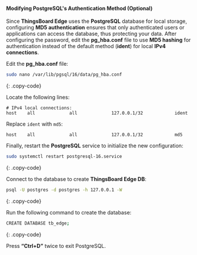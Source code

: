 #### Modifying PostgreSQL's Authentication Method (Optional)

Since **ThingsBoard Edge** uses the **PostgreSQL** database for local storage, configuring **MD5 authentication** ensures that only authenticated users or applications can access the database, thus protecting your data.
After configuring the password, edit the **pg_hba.conf** file to use **MD5 hashing** for authentication instead of the default method (**ident**) for local **IPv4 connections**.

Edit the **pg_hba.conf** file: 

```bash
sudo nano /var/lib/pgsql/16/data/pg_hba.conf
```
{: .copy-code}

Locate the following lines:

```text
# IPv4 local connections:
host    all             all             127.0.0.1/32            ident
```

Replace `ident` with `md5`:

```text
host    all             all             127.0.0.1/32            md5
```

Finally, restart the **PostgreSQL** service to initialize the new configuration:

```bash
sudo systemctl restart postgresql-16.service
```
{: .copy-code}

Connect to the database to create **ThingsBoard Edge DB**:

```bash
psql -U postgres -d postgres -h 127.0.0.1 -W
```
{: .copy-code}

Run the following command to create the database:

```bash
CREATE DATABASE tb_edge;
```
{: .copy-code}

Press **“Ctrl+D”** twice to exit PostgreSQL.